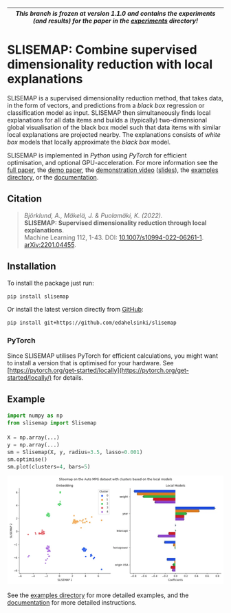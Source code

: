 |*This branch is frozen at version 1.1.0 and contains the experiments (and results) for the paper in the [experiments](experiments/) directory!*|
|---|

# SLISEMAP: Combine supervised dimensionality reduction with local explanations

SLISEMAP is a supervised dimensionality reduction method, that takes data, in the form of vectors, and predictions from a *black box* regression or classification model as input. SLISEMAP then simultaneously finds local explanations for all data items and builds a (typically) two-dimensional global visualisation of the black box model such that data items with similar local explanations are projected nearby. The explanations consists of *white box* models that locally approximate the *black box* model.

SLISEMAP is implemented in *Python* using *PyTorch* for efficient optimisation, and optional GPU-acceleration. For more information see the [full paper](https://arxiv.org/abs/2201.04455), the [demo paper](examples/demo_paper.pdf), the [demonstration video](https://youtu.be/xp4LTysr8PA) ([slides](examples/slisemap_demo_paper.pptx)), the [examples directory](examples/), or the [documentation](https://edahelsinki.github.io/slisemap).


## Citation

> *Björklund, A., Mäkelä, J. & Puolamäki, K. (2022).*  
> **SLISEMAP: Supervised dimensionality reduction through local explanations**.  
> Machine Learning 112, 1-43. DOI: [10.1007/s10994-022-06261-1](https://doi.org/10.1007/s10994-022-06261-1). [arXiv:2201.04455](https://arxiv.org/abs/2201.04455).  


## Installation

To install the package just run:

```sh
pip install slisemap
```

Or install the latest version directly from [GitHub](https://github.com/edahelsinki/slisemap):

```sh
pip install git+https://github.com/edahelsinki/slisemap
```

### PyTorch

Since SLISEMAP utilises PyTorch for efficient calculations, you might want to install a version that is optimised for your hardware. See [https://pytorch.org/get-started/locally](https://pytorch.org/get-started/locally/) for details.


## Example

```python
import numpy as np
from slisemap import Slisemap

X = np.array(...)
y = np.array(...)
sm = Slisemap(X, y, radius=3.5, lasso=0.001)
sm.optimise()
sm.plot(clusters=4, bars=5)
```
![Example plot of the results from using SLISEMAP on the *Auto MPG* dataset](examples/autompg.webp)

See the [examples directory](https://github.com/edahelsinki/slisemap/tree/master/examples) for more detailed examples, and the [documentation](https://edahelsinki.github.io/slisemap) for more detailed instructions.
